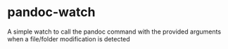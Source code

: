 pandoc-watch
============

A simple watch to call the pandoc command with the provided arguments when a file/folder modification is detected
